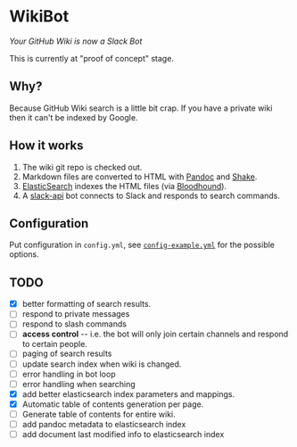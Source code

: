 # WikiBot

*Your GitHub Wiki is now a Slack Bot*

This is currently at "proof of concept" stage.

## Why?

Because GitHub Wiki search is a little bit crap. If you have a private
wiki then it can't be indexed by Google.

## How it works

1. The wiki git repo is checked out.
2. Markdown files are converted to HTML with [Pandoc]() and [Shake]().
3. [ElasticSearch]() indexes the HTML files (via [Bloodhound]()).
4. A [slack-api]() bot connects to Slack and responds to search commands.

## Configuration

Put configuration in `config.yml`, see
[`config-example.yml`](./config-example.yml) for the possible options.

## TODO

* [x] better formatting of search results.
* [ ] respond to private messages
* [ ] respond to slash commands
* [ ] **access control** -- i.e. the bot will only join certain channels
  and respond to certain people.
* [ ] paging of search results
* [ ] update search index when wiki is changed.
* [ ] error handling in bot loop
* [ ] error handling when searching
* [x] add better elasticsearch index parameters and mappings.
* [x] Automatic table of contents generation per page.
* [ ] Generate table of contents for entire wiki.
* [ ] add pandoc metadata to elasticsearch index
* [ ] add document last modified info to elasticsearch index

[Pandoc]: https://pandoc.org/
[Shake]: http://shakebuild.com/
[ElasticSearch]: https://www.elastic.co/guide/en/elasticsearch/reference/5.0/index.html
[Bloodhound]: http://hackage.haskell.org/package/bloodhound
[slack-api]: http://hackage.haskell.org/package/slack-api

